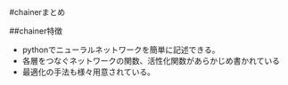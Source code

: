 #chainerまとめ

##chainer特徴
* pythonでニューラルネットワークを簡単に記述できる。
* 各層をつなぐネットワークの関数、活性化関数があらかじめ書かれている
* 最適化の手法も様々用意されている。
